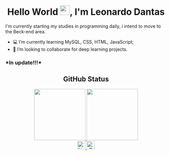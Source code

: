 <h1 align="center">Hello World <img src="https://raw.githubusercontent.com/kaueMarques/kaueMarques/master/hi.gif" width="30px">, I'm Leonardo Dantas</h1>

I'm currently starting my studies in programming daily, i intend to move to the Beck-end area.

- :computer: I’m currently learning MySQL, CSS, HTML, JavaScript;
- 🤝 I’m looking to collaborate for deep learning projects. 

<h3> *In update!!!* </h3>

<div align="center">
  <h2> GitHub Status </h2>
  <a href="https://github.com/LeoDantasSS">
  <img height="160em" src="https://github-readme-stats.vercel.app/api?username=LeoDantasSS&show_icons=true&theme=midnight-purple&include_all_commits=true&count_private=true"/>
  <img height="160em" src="https://github-readme-stats.vercel.app/api/top-langs/?username=LeoDantasSS&layout=compact&langs_count=16&theme=midnight-purple"/>
</div>

<div align="center">
  <a href="https://www.linkedin.com/in/leonardo-dantasss/" target="_blank">
    <img alt="LinkdeIN" width="25px" src="https://image.flaticon.com/icons/png/512/174/174857.png" />
  </a>
  <a href="mailto:leonardoo.dantas14@gmail.com" target="_blank">
    <img alt="Gmail" width="25px" src="https://www.trt13.jus.br/oraculo/sites/default/files/imagens/artigo/print_603c0c8cbac74.png" />
  </a>
  </div>
